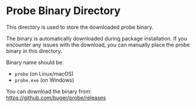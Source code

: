 # Probe Binary Directory

This directory is used to store the downloaded probe binary.

The binary is automatically downloaded during package installation.
If you encounter any issues with the download, you can manually place the probe binary in this directory.

Binary name should be:
- `probe` (on Linux/macOS)
- `probe.exe` (on Windows)

You can download the binary from: https://github.com/buger/probe/releases
